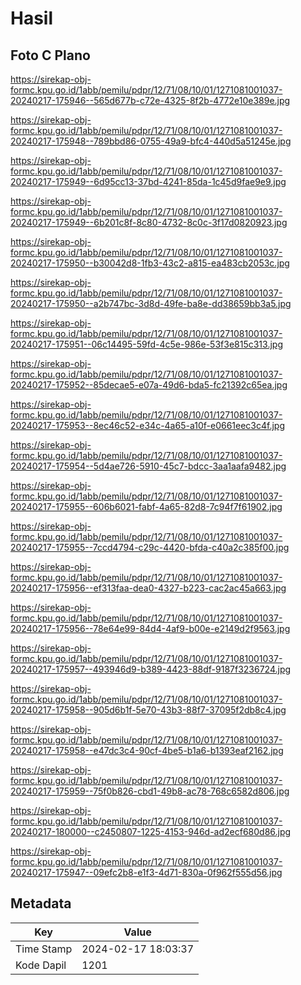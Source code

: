 # Hasil

## Foto C Plano

https://sirekap-obj-formc.kpu.go.id/1abb/pemilu/pdpr/12/71/08/10/01/1271081001037-20240217-175946--565d677b-c72e-4325-8f2b-4772e10e389e.jpg

https://sirekap-obj-formc.kpu.go.id/1abb/pemilu/pdpr/12/71/08/10/01/1271081001037-20240217-175948--789bbd86-0755-49a9-bfc4-440d5a51245e.jpg

https://sirekap-obj-formc.kpu.go.id/1abb/pemilu/pdpr/12/71/08/10/01/1271081001037-20240217-175949--6d95cc13-37bd-4241-85da-1c45d9fae9e9.jpg

https://sirekap-obj-formc.kpu.go.id/1abb/pemilu/pdpr/12/71/08/10/01/1271081001037-20240217-175949--6b201c8f-8c80-4732-8c0c-3f17d0820923.jpg

https://sirekap-obj-formc.kpu.go.id/1abb/pemilu/pdpr/12/71/08/10/01/1271081001037-20240217-175950--b30042d8-1fb3-43c2-a815-ea483cb2053c.jpg

https://sirekap-obj-formc.kpu.go.id/1abb/pemilu/pdpr/12/71/08/10/01/1271081001037-20240217-175950--a2b747bc-3d8d-49fe-ba8e-dd38659bb3a5.jpg

https://sirekap-obj-formc.kpu.go.id/1abb/pemilu/pdpr/12/71/08/10/01/1271081001037-20240217-175951--06c14495-59fd-4c5e-986e-53f3e815c313.jpg

https://sirekap-obj-formc.kpu.go.id/1abb/pemilu/pdpr/12/71/08/10/01/1271081001037-20240217-175952--85decae5-e07a-49d6-bda5-fc21392c65ea.jpg

https://sirekap-obj-formc.kpu.go.id/1abb/pemilu/pdpr/12/71/08/10/01/1271081001037-20240217-175953--8ec46c52-e34c-4a65-a10f-e0661eec3c4f.jpg

https://sirekap-obj-formc.kpu.go.id/1abb/pemilu/pdpr/12/71/08/10/01/1271081001037-20240217-175954--5d4ae726-5910-45c7-bdcc-3aa1aafa9482.jpg

https://sirekap-obj-formc.kpu.go.id/1abb/pemilu/pdpr/12/71/08/10/01/1271081001037-20240217-175955--606b6021-fabf-4a65-82d8-7c94f7f61902.jpg

https://sirekap-obj-formc.kpu.go.id/1abb/pemilu/pdpr/12/71/08/10/01/1271081001037-20240217-175955--7ccd4794-c29c-4420-bfda-c40a2c385f00.jpg

https://sirekap-obj-formc.kpu.go.id/1abb/pemilu/pdpr/12/71/08/10/01/1271081001037-20240217-175956--ef313faa-dea0-4327-b223-cac2ac45a663.jpg

https://sirekap-obj-formc.kpu.go.id/1abb/pemilu/pdpr/12/71/08/10/01/1271081001037-20240217-175956--78e64e99-84d4-4af9-b00e-e2149d2f9563.jpg

https://sirekap-obj-formc.kpu.go.id/1abb/pemilu/pdpr/12/71/08/10/01/1271081001037-20240217-175957--493946d9-b389-4423-88df-9187f3236724.jpg

https://sirekap-obj-formc.kpu.go.id/1abb/pemilu/pdpr/12/71/08/10/01/1271081001037-20240217-175958--905d6b1f-5e70-43b3-88f7-37095f2db8c4.jpg

https://sirekap-obj-formc.kpu.go.id/1abb/pemilu/pdpr/12/71/08/10/01/1271081001037-20240217-175958--e47dc3c4-90cf-4be5-b1a6-b1393eaf2162.jpg

https://sirekap-obj-formc.kpu.go.id/1abb/pemilu/pdpr/12/71/08/10/01/1271081001037-20240217-175959--75f0b826-cbd1-49b8-ac78-768c6582d806.jpg

https://sirekap-obj-formc.kpu.go.id/1abb/pemilu/pdpr/12/71/08/10/01/1271081001037-20240217-180000--c2450807-1225-4153-946d-ad2ecf680d86.jpg

https://sirekap-obj-formc.kpu.go.id/1abb/pemilu/pdpr/12/71/08/10/01/1271081001037-20240217-175947--09efc2b8-e1f3-4d71-830a-0f962f555d56.jpg


## Metadata

| Key        | Value               |
| ---------- | ------------------- |
| Time Stamp | 2024-02-17 18:03:37 |
| Kode Dapil | 1201                |



